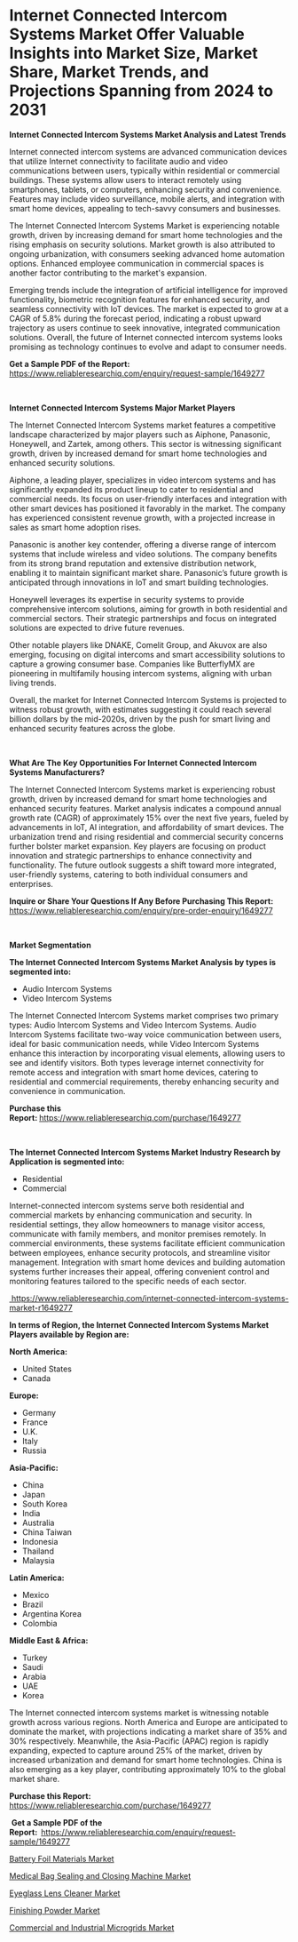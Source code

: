 <p><h1>Internet Connected Intercom Systems Market Offer Valuable Insights into Market Size, Market Share, Market Trends, and Projections Spanning from 2024 to 2031</h1></p><p><strong>Internet Connected Intercom Systems Market Analysis and Latest Trends</strong></p>
<p><p>Internet connected intercom systems are advanced communication devices that utilize Internet connectivity to facilitate audio and video communications between users, typically within residential or commercial buildings. These systems allow users to interact remotely using smartphones, tablets, or computers, enhancing security and convenience. Features may include video surveillance, mobile alerts, and integration with smart home devices, appealing to tech-savvy consumers and businesses.</p><p>The Internet Connected Intercom Systems Market is experiencing notable growth, driven by increasing demand for smart home technologies and the rising emphasis on security solutions. Market growth is also attributed to ongoing urbanization, with consumers seeking advanced home automation options. Enhanced employee communication in commercial spaces is another factor contributing to the market's expansion.</p><p>Emerging trends include the integration of artificial intelligence for improved functionality, biometric recognition features for enhanced security, and seamless connectivity with IoT devices. The market is expected to grow at a CAGR of 5.8% during the forecast period, indicating a robust upward trajectory as users continue to seek innovative, integrated communication solutions. Overall, the future of Internet connected intercom systems looks promising as technology continues to evolve and adapt to consumer needs.</p></p>
<p><strong>Get a Sample PDF of the Report:&nbsp;</strong> <a href="https://www.reliableresearchiq.com/enquiry/request-sample/1649277?utm_campaign=1123&utm_medium=2&utm_source=Github&utm_content=ia&utm_term=29102024&utm_id=internet-connected-intercom-systems">https://www.reliableresearchiq.com/enquiry/request-sample/1649277</a></p>
<p>&nbsp;</p>
<p><strong>Internet Connected Intercom Systems Major Market Players</strong></p>
<p><p>The Internet Connected Intercom Systems market features a competitive landscape characterized by major players such as Aiphone, Panasonic, Honeywell, and Zartek, among others. This sector is witnessing significant growth, driven by increased demand for smart home technologies and enhanced security solutions.</p><p>Aiphone, a leading player, specializes in video intercom systems and has significantly expanded its product lineup to cater to residential and commercial needs. Its focus on user-friendly interfaces and integration with other smart devices has positioned it favorably in the market. The company has experienced consistent revenue growth, with a projected increase in sales as smart home adoption rises.</p><p>Panasonic is another key contender, offering a diverse range of intercom systems that include wireless and video solutions. The company benefits from its strong brand reputation and extensive distribution network, enabling it to maintain significant market share. Panasonic’s future growth is anticipated through innovations in IoT and smart building technologies.</p><p>Honeywell leverages its expertise in security systems to provide comprehensive intercom solutions, aiming for growth in both residential and commercial sectors. Their strategic partnerships and focus on integrated solutions are expected to drive future revenues.</p><p>Other notable players like DNAKE, Comelit Group, and Akuvox are also emerging, focusing on digital intercoms and smart accessibility solutions to capture a growing consumer base. Companies like ButterflyMX are pioneering in multifamily housing intercom systems, aligning with urban living trends.</p><p>Overall, the market for Internet Connected Intercom Systems is projected to witness robust growth, with estimates suggesting it could reach several billion dollars by the mid-2020s, driven by the push for smart living and enhanced security features across the globe.</p></p>
<p>&nbsp;</p>
<p><strong>What Are The Key Opportunities For Internet Connected Intercom Systems Manufacturers?</strong></p>
<p><p>The Internet Connected Intercom Systems market is experiencing robust growth, driven by increased demand for smart home technologies and enhanced security features. Market analysis indicates a compound annual growth rate (CAGR) of approximately 15% over the next five years, fueled by advancements in IoT, AI integration, and affordability of smart devices. The urbanization trend and rising residential and commercial security concerns further bolster market expansion. Key players are focusing on product innovation and strategic partnerships to enhance connectivity and functionality. The future outlook suggests a shift toward more integrated, user-friendly systems, catering to both individual consumers and enterprises.</p></p>
<p><strong>Inquire or Share Your Questions If Any Before Purchasing This Report:</strong> <a href="https://www.reliableresearchiq.com/enquiry/pre-order-enquiry/1649277?utm_campaign=1123&utm_medium=2&utm_source=Github&utm_content=ia&utm_term=29102024&utm_id=internet-connected-intercom-systems">https://www.reliableresearchiq.com/enquiry/pre-order-enquiry/1649277</a></p>
<p>&nbsp;</p>
<p><strong>Market Segmentation</strong></p>
<p><strong>The Internet Connected Intercom Systems Market Analysis by types is segmented into:</strong></p>
<p><ul><li>Audio Intercom Systems</li><li>Video Intercom Systems</li></ul></p>
<p><p>The Internet Connected Intercom Systems market comprises two primary types: Audio Intercom Systems and Video Intercom Systems. Audio Intercom Systems facilitate two-way voice communication between users, ideal for basic communication needs, while Video Intercom Systems enhance this interaction by incorporating visual elements, allowing users to see and identify visitors. Both types leverage internet connectivity for remote access and integration with smart home devices, catering to residential and commercial requirements, thereby enhancing security and convenience in communication.</p></p>
<p><strong>Purchase this Report:&nbsp;</strong><a href="https://www.reliableresearchiq.com/purchase/1649277?utm_campaign=1123&utm_medium=2&utm_source=Github&utm_content=ia&utm_term=29102024&utm_id=internet-connected-intercom-systems">https://www.reliableresearchiq.com/purchase/1649277</a></p>
<p>&nbsp;</p>
<p><strong>The Internet Connected Intercom Systems Market Industry Research by Application is segmented into:</strong></p>
<p><ul><li>Residential</li><li>Commercial</li></ul></p>
<p><p>Internet-connected intercom systems serve both residential and commercial markets by enhancing communication and security. In residential settings, they allow homeowners to manage visitor access, communicate with family members, and monitor premises remotely. In commercial environments, these systems facilitate efficient communication between employees, enhance security protocols, and streamline visitor management. Integration with smart home devices and building automation systems further increases their appeal, offering convenient control and monitoring features tailored to the specific needs of each sector.</p></p>
<p><a href="https://www.reliableresearchiq.com/internet-connected-intercom-systems-market-r1649277?utm_campaign=1123&utm_medium=2&utm_source=Github&utm_content=ia&utm_term=29102024&utm_id=internet-connected-intercom-systems">&nbsp;https://www.reliableresearchiq.com/internet-connected-intercom-systems-market-r1649277</a></p>
<p><strong>In terms of Region, the Internet Connected Intercom Systems Market Players available by Region are:</strong></p>
<p>
    <p> <strong> North America: </strong>
        <ul>
            <li>United States</li>
            <li>Canada</li>
        </ul>
        </p> 
    <p> <strong> Europe: </strong>
        <ul>
            <li>Germany</li>
            <li>France</li>
            <li>U.K.</li>
            <li>Italy</li>
            <li>Russia</li>
        </ul>
        </p> 
    <p> <strong> Asia-Pacific: </strong>
        <ul>
            <li>China</li>
            <li>Japan</li>
            <li>South Korea</li>
            <li>India</li>
            <li>Australia</li>
            <li>China Taiwan</li>
            <li>Indonesia</li>
            <li>Thailand</li>
            <li>Malaysia</li>
        </ul>
        </p> 
    <p> <strong> Latin America: </strong>
        <ul>
            <li>Mexico</li>
            <li>Brazil</li>
            <li>Argentina Korea</li>
            <li>Colombia</li>
        </ul>
        </p> 
    <p> <strong> Middle East & Africa: </strong>
        <ul>
            <li>Turkey</li>
            <li>Saudi</li>
            <li>Arabia</li>
            <li>UAE</li>
            <li>Korea</li>
        </ul>
    </p>
    </p>
<p><p>The Internet connected intercom systems market is witnessing notable growth across various regions. North America and Europe are anticipated to dominate the market, with projections indicating a market share of 35% and 30% respectively. Meanwhile, the Asia-Pacific (APAC) region is rapidly expanding, expected to capture around 25% of the market, driven by increased urbanization and demand for smart home technologies. China is also emerging as a key player, contributing approximately 10% to the global market share.</p></p>
<p><strong>Purchase this Report: </strong><a href="https://www.reliableresearchiq.com/purchase/1649277?utm_campaign=1123&utm_medium=2&utm_source=Github&utm_content=ia&utm_term=29102024&utm_id=internet-connected-intercom-systems">https://www.reliableresearchiq.com/purchase/1649277</a></p>
<p>&nbsp;<strong>Get a Sample PDF of the Report:&nbsp;&nbsp;</strong><a href="https://www.reliableresearchiq.com/enquiry/request-sample/1649277?utm_campaign=1123&utm_medium=2&utm_source=Github&utm_content=ia&utm_term=29102024&utm_id=internet-connected-intercom-systems">https://www.reliableresearchiq.com/enquiry/request-sample/1649277</a></p>
<p><strong></strong></p>
<p><p><a href="https://github.com/eleanore16mal/Market-Research-Report-List-1/blob/main/battery-foil-materials-market.md?utm_campaign=1123&utm_medium=2&utm_source=Github&utm_content=ia&utm_term=29102024&utm_id=internet-connected-intercom-systems">Battery Foil Materials Market</a></p><p><a href="https://issuu.com/reportprime-2/docs/medical-bag-sealing-and-closing-mac_74930e38aaedc5?utm_campaign=1123&utm_medium=2&utm_source=Github&utm_content=ia&utm_term=29102024&utm_id=internet-connected-intercom-systems">Medical Bag Sealing and Closing Machine Market</a></p><p><a href="https://www.linkedin.com/pulse/strategic-roadmap-global-eyeglass-lens-cleaner-market-insights-gen7c?utm_campaign=1123&utm_medium=2&utm_source=Github&utm_content=ia&utm_term=29102024&utm_id=internet-connected-intercom-systems">Eyeglass Lens Cleaner Market</a></p><p><a href="https://www.linkedin.com/pulse/insights-finishing-powder-market-size-which-expanding-136-cagr-lfa6c?utm_campaign=1123&utm_medium=2&utm_source=Github&utm_content=ia&utm_term=29102024&utm_id=internet-connected-intercom-systems">Finishing Powder Market</a></p><p><a href="https://github.com/brittroma9i/Market-Research-Report-List-1/blob/main/commercial-and-industrial-microgrids-market.md?utm_campaign=1123&utm_medium=2&utm_source=Github&utm_content=ia&utm_term=29102024&utm_id=internet-connected-intercom-systems">Commercial and Industrial Microgrids Market</a></p></p>